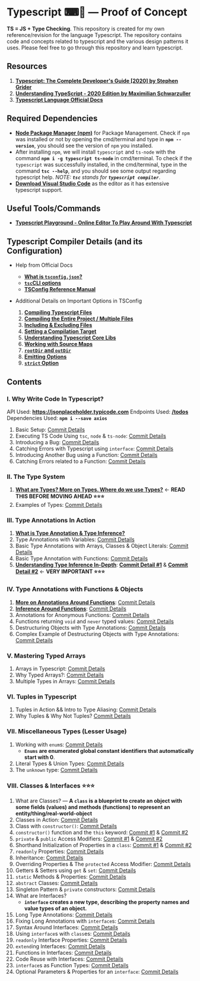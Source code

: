 # Typescript ⌨📜 &mdash; Proof of Concept

**TS = JS + Type Checking**.
This repository is created for my own reference/revision for the language Typescript. The repository contains code and concepts related to typescript and the various design patterns it uses. Please feel free to go through this repository and learn typescript.

## Resources

1. **[Typescript: The Complete Developer's Guide [2020] by Stephen Grider](https://www.udemy.com/course/typescript-the-complete-developers-guide/)**
2. **[Understanding TypeScript - 2020 Edition by Maximilian Schwarzuller](https://www.udemy.com/course/understanding-typescript/)**
3. **[Typescript Language Official Docs](https://www.typescriptlang.org/docs/)**

## Required Dependencies

- **[Node Package Manager (npm)](https://nodejs.org/en/)** for Package Management. Check if `npm` was installed or not by opening the cmd/terminal and type in **`npm --version`**, you should see the version of `npm` you installed.
- After installing `npm`, we will install `typescript` and `ts-node` with the command **`npm i -g typescript ts-node`** in cmd/terminal. To check if the `typescript` was successfully installed, in the cmd/terminal, type in the command **`tsc --help`**, and you should see some output regarding typescript help. *NOTE: **`tsc`** stands for **`typescript compiler`***.
- **[Download Visual Studio Code](https://code.visualstudio.com)** as the editor as it has extensive typescript support.

## Useful Tools/Commands

- **[Typescript Playground - Online Editor To Play Around With Typescript](https://www.typescriptlang.org/play)**

## Typescript Compiler Details (and its Configuration)

- Help from Official Docs
  - **[What is `tsconfig.json`?](https://www.typescriptlang.org/docs/handbook/tsconfig-json.html)**
  - **[`tsc`CLI options](https://www.typescriptlang.org/docs/handbook/compiler-options.html)**
  - **[TSConfig Reference Manual](https://www.typescriptlang.org/tsconfig)**

- Additional Details on Important Options in TSConfig
  1. **[Compiling Typescript Files](https://github.com/Ch-sriram/typescript/blob/dev/README-tsc-details.md#compiling-typescript-files)**
  2. **[Compiling the Entire Project / Multiple Files](https://github.com/Ch-sriram/typescript/blob/dev/README-tsc-details.md#compiling-the-entire-project--multiple-files)**
  3. **[Including & Excluding Files](https://github.com/Ch-sriram/typescript/blob/dev/README-tsc-details.md#including--excluding-files)**
  4. **[Setting a Compilation Target](https://github.com/Ch-sriram/typescript/blob/dev/README-tsc-details.md#setting-a-compilation-target)**
  5. **[Understanding Typescript Core Libs](https://github.com/Ch-sriram/typescript/blob/dev/README-tsc-details.md#understanding-typescript-core-libs)**
  6. **[Working with Source Maps](https://github.com/Ch-sriram/typescript/blob/dev/README-tsc-details.md#working-with-source-maps)**
  7. **[`rootDir` and `outDir`](https://github.com/Ch-sriram/typescript/blob/dev/README-tsc-details.md#rootdir-and-outdir)**
  8. **[Emitting Options](https://github.com/Ch-sriram/typescript/blob/dev/README-tsc-details.md#emitting-options)**
  9. **[`strict` Option](https://github.com/Ch-sriram/typescript/blob/dev/README-tsc-details.md#strict-option)**

## Contents

### I. Why Write Code In Typescript?

API Used: **<https://jsonplaceholder.typicode.com>**
Endpoints Used: **[/todos](https://jsonplaceholder.typicode.com/todos)**
Dependencies Used: **`npm i --save axios`**

1. Basic Setup: [Commit Details](https://github.com/Ch-sriram/typescript/commit/150b2e05bd9a58f0920408726e6261e7d5686c48)
2. Executing TS Code Using `tsc`, `node` & `ts-node`: [Commit Details](https://github.com/Ch-sriram/typescript/commit/4ea4ea72c8c8ccd352aa2061c103c90f0642e0c8)
3. Introducing a Bug: [Commit Details](https://github.com/Ch-sriram/typescript/commit/8c7b795ea615db5dcea8d80ab98465878b19a658)
4. Catching Errors with Typescript using `interface`: [Commit Details](https://github.com/Ch-sriram/typescript/commit/3e39fd5bcc47dda4d4c314b13315336efd4d98ea)
5. Introducing Another Bug using a Function: [Commit Details](https://github.com/Ch-sriram/typescript/commit/4fb1e704881f4b26739a374ec6ace5199619c3e6)
6. Catching Errors related to a Function: [Commit Details](https://github.com/Ch-sriram/typescript/commit/7db41c937bf3df14d7699665bdbe2bb638ae1b0b)

### II. The Type System

1. **[What are Types? More on Types. Where do we use Types?](./ts-features/README.md)** &#8592; **READ THIS BEFORE MOVING AHEAD ⭐⭐⭐**
2. Examples of Types: [Commit Details](https://github.com/Ch-sriram/typescript/commit/fd258d015fb3efdef93370da4f113b5bcff93630)

### III. Type Annotations In Action

1. **[What is Type Annotation & Type Inference?](https://github.com/Ch-sriram/typescript/tree/dev/ts-features#what-is-type-annotation--type-inference)**
2. Type Annotations with Variables: [Commit Details](https://github.com/Ch-sriram/typescript/commit/eecd06b4cf20d4164f230a3c3fbe516b7316c37a)
3. Basic Type Annotations with Arrays, Classes & Object Literals: [Commit Details](https://github.com/Ch-sriram/typescript/commit/bdb6c7ff6a2b05bd933f52ff3611654a5f234c45)
4. Basic Type Annotation with Functions: [Commit Details](https://github.com/Ch-sriram/typescript/commit/6313b30afe7e52e05c4bbb358e08165a231e4046)
5. **[Understanding Type Inference In-Depth](https://github.com/Ch-sriram/typescript/tree/dev/ts-features#type-inference-in-depth)**: **[Commit Detail #1](https://github.com/Ch-sriram/typescript/commit/cdea5db951241663887dc52ce7e4e0f0dd4f4541)** & **[Commit Detail #2](https://github.com/Ch-sriram/typescript/commit/ff1c206a3de5b2da587513386b4df3662d8d937a)** &#8592; **VERY IMPORTANT ⭐⭐⭐**

### IV. Type Annotations with Functions & Objects

1. **[More on Annotations Around Functions](./ts-features/README.md#function-specific-type-annotationinference)**: [Commit Details](https://github.com/Ch-sriram/typescript/commit/c257b0e5aa79e84be9e550d1c7c92bfd0dba3ece)
2. **[Inference Around Functions](./ts-features/README.md#function-specific-type-annotationinference)**: [Commit Details](https://github.com/Ch-sriram/typescript/commit/cca31b79928b54dbae5a2139298ed029fa5512d9)
3. Annotations for Anonymous Functions: [Commit Details](https://github.com/Ch-sriram/typescript/commit/411ce88ef00c5d1c5580903cb7aaad388dca8ecc)
4. Functions returning `void` and `never` typed values: [Commit Details](https://github.com/Ch-sriram/typescript/commit/bb05701b118c11ad9a152660badaef947b3aca73)
5. Destructuring Objects with Type Annotations: [Commit Details](https://github.com/Ch-sriram/typescript/commit/9c0f7e4c0a04241ad9dda8969ec077e9553aa9f7)
6. Complex Example of Destructuring Objects with Type Annotations: [Commit Details](https://github.com/Ch-sriram/typescript/commit/374229aab6f081251d60ba82565a545c21bb17bd)

### V. Mastering Typed Arrays

1. Arrays in Typescript: [Commit Details](https://github.com/Ch-sriram/typescript/commit/145dfa50818785654f170d5da50c15223307cd7c)
2. Why Typed Arrays?: [Commit Details](https://github.com/Ch-sriram/typescript/commit/8045606cab5cadac856461b1fd121dc2da1d65f4)
3. Multiple Types in Arrays: [Commit Details](https://github.com/Ch-sriram/typescript/commit/842c938b3ae5c8a036f731d5ee08cc0128f1e102)

### VI. Tuples in Typescript

1. Tuples in Action && Intro to Type Aliasing: [Commit Details](https://github.com/Ch-sriram/typescript/commit/675145849b1c9278a6d4f797795bf42b145eb911)
2. Why Tuples & Why Not Tuples? [Commit Details](https://github.com/Ch-sriram/typescript/commit/bf687d40ee674359d85a9f81703be68e7607e782)

### VII. Miscellaneous Types (Lesser Usage)

1. Working with `enum`s: [Commit Details](https://github.com/Ch-sriram/typescript/commit/72709088573e77a3ea048747a0d1356fb90c0a9e)
   - **`Enums` are enumerated global constant identifiers that automatically start with 0**.
2. Literal Types & Union Types: [Commit Details](https://github.com/Ch-sriram/typescript/commit/ed33212cbb8674896e9a3fd283f1d1b90d063735)
3. The `unknown` type: [Commit Details](https://github.com/Ch-sriram/typescript/commit/1d58c3ad0309381eab128f2827e89de4153f074b)

### VIII. Classes & Interfaces ⭐⭐⭐

1. What are Classes? &mdash; **A `class` is a blueprint to create an object with some fields (values) and methods (functions) to represent an entity/thing/real-world-object**
2. Classes in Action: [Commit Details](https://github.com/Ch-sriram/typescript/commit/0f8f36c2a1d2577bf22432ecbe9efee96124e89d)
3. Class with `constructor()`: [Commit Details](https://github.com/Ch-sriram/typescript/commit/55c13f596b469df25ab4dab9cd955f012bbe6aee)
4. `constructor()` function and the `this` keyword: [Commit #1](https://github.com/Ch-sriram/typescript/commit/7a1a91024a9a7ebcd608d9670c0f34cb7bd59138) & [Commit #2](https://github.com/Ch-sriram/typescript/commit/470ce9b76d1aa4e7e270123101612bb91fe07978)
5. `private` & `public` Access Modifiers: [Commit #1](https://github.com/Ch-sriram/typescript/commit/0fedd06547f98198a547947c090c5c6d2b700fe8) & [Commit #2](https://github.com/Ch-sriram/typescript/commit/68065e072224d4d49712d9d706146ba998f8b5a5)
6. Shorthand Initialization of Properties in a `class`: [Commit #1](https://github.com/Ch-sriram/typescript/commit/e02a60b0dad04249857820c427eb34bcb4411545) & [Commit #2](https://github.com/Ch-sriram/typescript/commit/e49a66d3620504fe160b1880fafa6acf4703f27f)
7. `readonly` Properties: [Commit Details](https://github.com/Ch-sriram/typescript/commit/a676959ae4de30af04ccea5345af145de05c76b5)
8. Inheritance: [Commit Details](https://github.com/Ch-sriram/typescript/commit/406aa335f69d220f03a89d79eee3c391b82af4a5)
9. Overriding Properties & The `protected` Access Modifier: [Commit Details](https://github.com/Ch-sriram/typescript/commit/f8aae4c10e9131cdc37a6f1a1e08550d87e69985)
10. Getters & Setters using `get` & `set`: [Commit Details](https://github.com/Ch-sriram/typescript/commit/a1e576d3e3a8c3ccfb69c1080d91c9dbdcdd2c21)
11. `static` Methods & Properties: [Commit Details](https://github.com/Ch-sriram/typescript/commit/5fa0ba6196321a6feafc3210045fa1f7914c7888)
12. `abstract` Classes: [Commit Details](https://github.com/Ch-sriram/typescript/commit/b1e1be48e66051dce2c3f0f19254cf42daad5494)
13. Singleton Pattern & `private` constructors: [Commit Details](https://github.com/Ch-sriram/typescript/commit/20c289b1b34711ed1eb7cc8dbd545fcf4cae4a4c)
14. What are Interfaces?
    - **`interface` creates a new type, describing the property names and value types of an object.**
15. Long Type Annotations: [Commit Details](https://github.com/Ch-sriram/typescript/commit/bafcb289621cda280e04be295ca7cfebf3e1c636)
16. Fixing Long Annotations with `interface`s: [Commit Details](https://github.com/Ch-sriram/typescript/commit/5f2439ce203aa06dfdcb9dc8bf3359e9f0dded29)
17. Syntax Around Interfaces: [Commit Details](https://github.com/Ch-sriram/typescript/commit/f64740f9d224b4e58348d2f1ac2514bf5c33f9fa)
18. Using `interface`s with `class`es: [Commit Details](https://github.com/Ch-sriram/typescript/commit/e0a0e2ca1c4aa5f7ef3a693c4079db8477b87d8f)
19. `readonly` Interface Properties: [Commit Details](https://github.com/Ch-sriram/typescript/commit/a40a07b38ab7cefd76ae06e421379e58477115fb)
20. `extend`ing Interfaces: [Commit Details](https://github.com/Ch-sriram/typescript/commit/cb78355d7490f8170d0c17e805fe97f7cabcfdbd)
21. Functions in Interfaces: [Commit Details](https://github.com/Ch-sriram/typescript/commit/5c3f1b97fb69c6002f157a2266103948710325a0)
22. Code Reuse with Interfaces: [Commit Details](https://github.com/Ch-sriram/typescript/commit/1dbc736180b4532c31f9ef3ed317831db757fa31)
23. `interface`s as Function Types: [Commit Details](https://github.com/Ch-sriram/typescript/commit/faf4b342fb7f580b70f7694b10bad8a93ef188bf)
24. Optional Parameters & Properties for an `interface`: [Commit Details](https://github.com/Ch-sriram/typescript/commit/8611bcaf0b4375d9c5e4ed7f369493e16c38486f)
